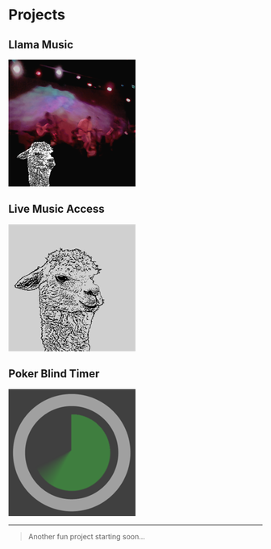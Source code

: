 # Projects

## Llama Music

[![Llama Music][store-lma-img]](./llama-music)

## Live Music Access

[![Live Music Access][store-lma-legacy-img]](./live-music-access)

## Poker Blind Timer

[![Poker Blind Timer][store-pokerblindtimer-img]](./poker-blind-timer)

----

> Another fun project starting soon...

[store-lma-img]: ../img/store-lma-252x252.png
[store-lma-legacy-img]: ../img/store-lma-legacy-252x252.png
[store-pokerblindtimer-img]: ../img/store-pokerblindtimer-252x252.png
